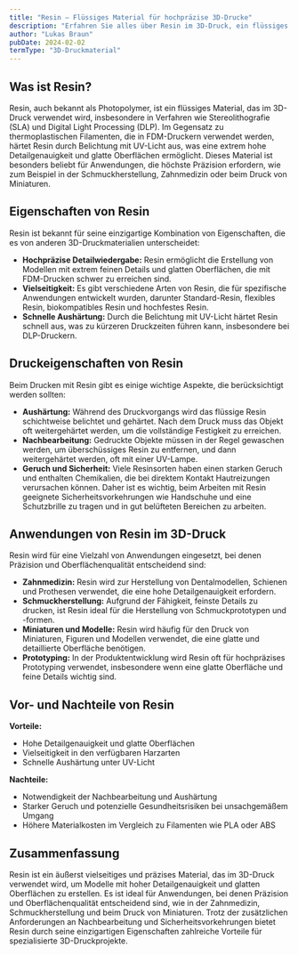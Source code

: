 ```yaml
---
title: "Resin – Flüssiges Material für hochpräzise 3D-Drucke"
description: "Erfahren Sie alles über Resin im 3D-Druck, ein flüssiges Photopolymer, das für hochpräzise und detaillierte Drucke verwendet wird. Entdecken Sie die Eigenschaften, Anwendungen und Vorteile von Resin."
author: "Lukas Braun"
pubDate: 2024-02-02
termType: "3D-Druckmaterial"
---
```


## Was ist Resin?

Resin, auch bekannt als Photopolymer, ist ein flüssiges Material, das im 3D-Druck verwendet wird, insbesondere in Verfahren wie Stereolithografie (SLA) und Digital Light Processing (DLP). Im Gegensatz zu thermoplastischen Filamenten, die in FDM-Druckern verwendet werden, härtet Resin durch Belichtung mit UV-Licht aus, was eine extrem hohe Detailgenauigkeit und glatte Oberflächen ermöglicht. Dieses Material ist besonders beliebt für Anwendungen, die höchste Präzision erfordern, wie zum Beispiel in der Schmuckherstellung, Zahnmedizin oder beim Druck von Miniaturen.

## Eigenschaften von Resin

Resin ist bekannt für seine einzigartige Kombination von Eigenschaften, die es von anderen 3D-Druckmaterialien unterscheidet:

- **Hochpräzise Detailwiedergabe:** Resin ermöglicht die Erstellung von Modellen mit extrem feinen Details und glatten Oberflächen, die mit FDM-Drucken schwer zu erreichen sind.
- **Vielseitigkeit:** Es gibt verschiedene Arten von Resin, die für spezifische Anwendungen entwickelt wurden, darunter Standard-Resin, flexibles Resin, biokompatibles Resin und hochfestes Resin.
- **Schnelle Aushärtung:** Durch die Belichtung mit UV-Licht härtet Resin schnell aus, was zu kürzeren Druckzeiten führen kann, insbesondere bei DLP-Druckern.

## Druckeigenschaften von Resin

Beim Drucken mit Resin gibt es einige wichtige Aspekte, die berücksichtigt werden sollten:

- **Aushärtung:** Während des Druckvorgangs wird das flüssige Resin schichtweise belichtet und gehärtet. Nach dem Druck muss das Objekt oft weitergehärtet werden, um die vollständige Festigkeit zu erreichen.
- **Nachbearbeitung:** Gedruckte Objekte müssen in der Regel gewaschen werden, um überschüssiges Resin zu entfernen, und dann weitergehärtet werden, oft mit einer UV-Lampe.
- **Geruch und Sicherheit:** Viele Resinsorten haben einen starken Geruch und enthalten Chemikalien, die bei direktem Kontakt Hautreizungen verursachen können. Daher ist es wichtig, beim Arbeiten mit Resin geeignete Sicherheitsvorkehrungen wie Handschuhe und eine Schutzbrille zu tragen und in gut belüfteten Bereichen zu arbeiten.

## Anwendungen von Resin im 3D-Druck

Resin wird für eine Vielzahl von Anwendungen eingesetzt, bei denen Präzision und Oberflächenqualität entscheidend sind:

- **Zahnmedizin:** Resin wird zur Herstellung von Dentalmodellen, Schienen und Prothesen verwendet, die eine hohe Detailgenauigkeit erfordern.
- **Schmuckherstellung:** Aufgrund der Fähigkeit, feinste Details zu drucken, ist Resin ideal für die Herstellung von Schmuckprototypen und -formen.
- **Miniaturen und Modelle:** Resin wird häufig für den Druck von Miniaturen, Figuren und Modellen verwendet, die eine glatte und detaillierte Oberfläche benötigen.
- **Prototyping:** In der Produktentwicklung wird Resin oft für hochpräzises Prototyping verwendet, insbesondere wenn eine glatte Oberfläche und feine Details wichtig sind.

## Vor- und Nachteile von Resin

**Vorteile:**

- Hohe Detailgenauigkeit und glatte Oberflächen
- Vielseitigkeit in den verfügbaren Harzarten
- Schnelle Aushärtung unter UV-Licht

**Nachteile:**

- Notwendigkeit der Nachbearbeitung und Aushärtung
- Starker Geruch und potenzielle Gesundheitsrisiken bei unsachgemäßem Umgang
- Höhere Materialkosten im Vergleich zu Filamenten wie PLA oder ABS

## Zusammenfassung

Resin ist ein äußerst vielseitiges und präzises Material, das im 3D-Druck verwendet wird, um Modelle mit hoher Detailgenauigkeit und glatten Oberflächen zu erstellen. Es ist ideal für Anwendungen, bei denen Präzision und Oberflächenqualität entscheidend sind, wie in der Zahnmedizin, Schmuckherstellung und beim Druck von Miniaturen. Trotz der zusätzlichen Anforderungen an Nachbearbeitung und Sicherheitsvorkehrungen bietet Resin durch seine einzigartigen Eigenschaften zahlreiche Vorteile für spezialisierte 3D-Druckprojekte.
